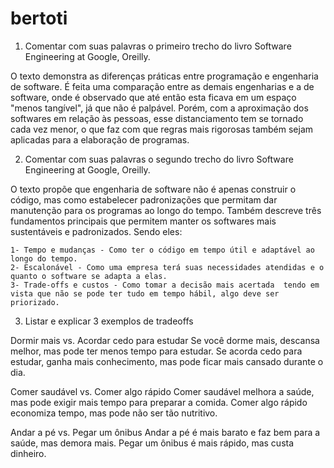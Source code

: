 # bertoti

1. Comentar com suas palavras o primeiro trecho do livro Software Engineering at Google, Oreilly.

O texto demonstra as diferenças práticas entre programação e engenharia de software. É feita uma comparação entre as demais engenharias e a de software, onde é observado que até então esta ficava em um espaço "menos tangível", já que não é palpável. Porém, com a aproximação dos softwares em relação às pessoas, esse distanciamento tem se tornado cada vez menor, o que faz com que regras mais rigorosas também sejam aplicadas para a elaboração de programas.

2. Comentar com suas palavras o segundo trecho do livro Software Engineering at Google, Oreilly.

O texto propõe que engenharia de software não é apenas construir o código, mas como estabelecer padronizações que permitam dar manutenção para os programas ao longo do tempo. Também descreve três fundamentos principais que permitem manter os softwares mais sustentáveis e padronizados. Sendo eles:

    1- Tempo e mudanças - Como ter o código em tempo útil e adaptável ao longo do tempo.
    2- Escalonável - Como uma empresa terá suas necessidades atendidas e o quanto o software se adapta a elas.
    3- Trade-offs e custos - Como tomar a decisão mais acertada  tendo em vista que não se pode ter tudo em tempo hábil, algo deve ser priorizado.

3. Listar e explicar 3 exemplos de tradeoffs

Dormir mais vs. Acordar cedo para estudar
    Se você dorme mais, descansa melhor, mas pode ter menos tempo para estudar.
    Se acorda cedo para estudar, ganha mais conhecimento, mas pode ficar mais cansado durante o dia.

Comer saudável vs. Comer algo rápido
    Comer saudável melhora a saúde, mas pode exigir mais tempo para preparar a comida.
    Comer algo rápido economiza tempo, mas pode não ser tão nutritivo.

Andar a pé vs. Pegar um ônibus
    Andar a pé é mais barato e faz bem para a saúde, mas demora mais.
    Pegar um ônibus é mais rápido, mas custa dinheiro.